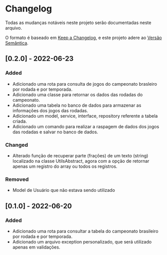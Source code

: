 # Changelog

Todas as mudanças notáveis ​​neste projeto serão documentadas neste arquivo.

O formato é baseado em [Keep a Changelog](https://keepachangelog.com/en/1.0.0/),
e este projeto adere ao [Versão Semântica](https://semver.org/spec/v2.0.0.html).

## [0.2.0] - 2022-06-23

### Added

- Adicionado uma rota para consulta de jogos do campeonato brasleiro por rodada e por temporada.
- Adicionado uma classe para retornar os dados das rodadas do campeonato.
- Adicionado uma tabela no banco de dados para armazenar as informações dos jogos das rodadas.
- Adicionado um model, service, interface, repository referente a tabela criada.
- Adicionado um comando para realizar a raspagem de dados dos jogos das rodadas e salvar no banco de dados.

### Changed

- Alterado função de recuperar parte (frações) de um texto (string) localizado na classe UtilsAbstract, agora com a opção de retornar apenas um registro do array ou todos os registros.

### Removed

- Model de Usuário que não estava sendo utilizado

## [0.1.0] - 2022-06-20

### Added 

- Adicionado uma rota para consultar a tabela do campeonato brasileiro por rodada e por temporada.
- Adicionado um arquivo exception personalizado, que será utilizado apenas em validações.
